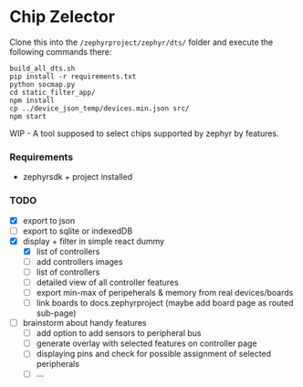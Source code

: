 # Chip Zelector

Clone this into the `/zephyrproject/zephyr/dts/` folder and execute the following commands there:

```
build_all_dts.sh
pip install -r requirements.txt
python socmap.py
cd static_filter_app/
npm install
cp ../device_json_temp/devices.min.json src/
npm start
```

WIP - A tool supposed to select chips supported by zephyr by features.

### Requirements

* zephyrsdk + project installed

### TODO

* [x] export to json
* [ ] export to sqlite or indexedDB
* [x] display + filter in simple react dummy
    * [x] list of controllers
    * [ ] add controllers images
    * [ ] list of controllers
    * [ ] detailed view of all controller features
    * [ ] export min-max of peripeherals & memory from real devices/boards
    * [ ] link boards to docs.zephyrproject (maybe add board page as routed sub-page)
* [ ] brainstorm about handy features
    * [ ] add option to add sensors to peripheral bus
    * [ ] generate overlay with selected features on controller page
    * [ ] displaying pins and check for possible assignment of selected peripherals
    * [ ] ...
